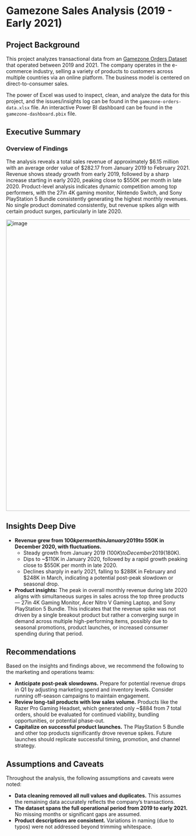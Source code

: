 # Gamezone Sales Analysis (2019 - Early 2021)

## Project Background

This project analyzes transactional data from an [Gamezone Orders Dataset](https://docs.google.com/spreadsheets/d/1uVlg4efe6QtUmYhyOk6lDNK72H6r-0je/edit?gid=1148435386#gid=1148435386) that operated between 2019 and 2021. The company operates in the e-commerce industry, selling a variety of products to customers across multiple countries via an online platform. The business model is centered on direct-to-consumer sales.

The power of Excel was used to inspect, clean, and analyze the data for this project, and the issues/insights log can be found in the `gamezone-orders-data.xlsx` file.
An interactive Power BI dashboard can be found in the `gamezone-dashboard.pbix` file.

## Executive Summary

### Overview of Findings

The analysis reveals a total sales revenue of approximately $6.15 million with an average order value of $282.17 from January 2019 to February 2021. Revenue shows steady growth from early 2019, followed by a sharp increase starting in early 2020, peaking close to $550K per month in late 2020. Product-level analysis indicates dynamic competition among top performers, with the 27in 4K gaming monitor, Nintendo Switch, and Sony PlayStation 5 Bundle consistently generating the highest monthly revenues. No single product dominated consistently, but revenue spikes align with certain product surges, particularly in late 2020.

<img width="1414" height="797" alt="image" src="https://github.com/user-attachments/assets/47d3dfa4-9772-46ea-af02-c50ffcb0a6ad" />

## Insights Deep Dive

- **Revenue grew from $100k per month in January 2019 to ~$550K in December 2020, with fluctuations.**
  - Steady growth from January 2019 ($100K) to December 2019 ($180K).
  - Dips to ~$110K in January 2020, followed by a rapid growth peaking close to $550K per month in late 2020.
  - Declines sharply in early 2021, falling to $288K in February and $248K in March, indicating a potential post-peak slowdown or seasonal drop.
- **Product insights:** The peak in overall monthly revenue during late 2020 aligns with simultaneous surges in sales across the top three products — 27in 4K Gaming Monitor, Acer Nitro V Gaming Laptop, and Sony PlayStation 5 Bundle. This indicates that the revenue spike was not driven by a single breakout product but rather a converging surge in demand across multiple high-performing items, possibly due to seasonal promotions, product launches, or increased consumer spending during that period.


## Recommendations

Based on the insights and findings above, we recommend the following to the marketing and operations teams:

- **Anticipate post-peak slowdowns.** Prepare for potential revenue drops in Q1 by adjusting marketing spend and inventory levels. Consider running off-season campaigns to maintain engagement.
- **Review long-tail products with low sales volume.** Products like the Razer Pro Gaming Headset, which generated only ~$884 from 7 total orders, should be evaluated for continued viability, bundling opportunities, or potential phase-out.
- **Capitalize on successful product launches.** The PlayStation 5 Bundle and other top products significantly drove revenue spikes. Future launches should replicate successful timing, promotion, and channel strategy.

## Assumptions and Caveats

Throughout the analysis, the following assumptions and caveats were noted:

- **Data cleaning removed all null values and duplicates.** This assumes the remaining data accurately reflects the company’s transactions.
- **The dataset spans the full operational period from 2019 to early 2021.** No missing months or significant gaps are assumed.
- **Product descriptions are consistent.** Variations in naming (due to typos) were not addressed beyond trimming whitespace.

